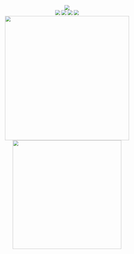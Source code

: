 <div align="center">
  <img src="https://www.codewars.com/users/Decimoz/badges/large" />
  <div>
  <img src="https://img.shields.io/badge/c++-%2300599C.svg?style=for-the-badge&logo=c%2B%2B&logoColor=white"/>
  <img src="https://img.shields.io/badge/Java-ED8B00?style=for-the-badge&logo=openjdk&logoColor=white"/>
  <img src="https://img.shields.io/badge/python-3670A0?style=for-the-badge&logo=python&logoColor=ffdd54"/>
  <img src="https://img.shields.io/badge/typescript-%23007ACC.svg?style=for-the-badge&logo=typescript&logoColor=white"/>
  </div>
  <div align="center">
   <img width="400" src="https://github-readme-stats.vercel.app/api?username=decimozs&count_private=true&include_all_commits=true&show_icons=true&hide_border=true&title_color=58A6FF&icon_color=1F6FEB&text_color=C3D1D9&bg_color=0D1117" />
   <img width="350" src="https://github-readme-stats.vercel.app/api/top-langs/?username=decimozs&layout=compact&langs_count=8&theme=onedark&hide_border=true&hide=html,css,scss,pug,makefile,json,jsx,javascript&title_color=58A6FF&icon_color=1F6FEB&text_color=C3D1D9&bg_color=0D1117" />

    
  </div>
</div>
